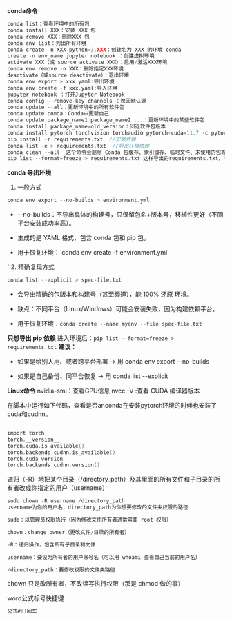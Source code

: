 **conda命令**
```c
conda list：查看环境中的所有包
conda install XXX：安装 XXX 包
conda remove XXX：删除XXX 包
conda env list：列出所有环境
conda create -n XXX python=3.XXX：创建名为 XXX 的环境 conda
create -n env_name jupyter notebook ：创建虚拟环境
activate XXX（或 source activate XXX）：启用/激活XXX环境
conda env remove -n XXX：删除指定XXX环境
deactivate（或source deactivate）：退出环境
conda env export > xxx.yaml:导出环境
conda env create -f xxx.yaml:导入环境
jupyter notebook ：打开Jupyter Notebook
conda config --remove-key channels ：换回默认源
conda update --all：更新环境中的所有软件包
conda update conda：Conda中更新自己
conda update package_name1 package_name2 ...：更新环境中的某些软件包
conda install package_name=old_version：回退软件包版本
conda install pytorch torchvision torchaudio pytorch-cuda=11.7 -c pytorch -c nvidia
pip install -r requirements.txt  //安装依赖
conda list -e > requirements.txt  //导出环境依赖
conda clean --all  这个命令会删除 Conda 包缓存、索引缓存、临时文件、未使用的包等，帮助释放空间。
pip list --format=freeze > requirements.txt 这样导出的requirements.txt，不会含有文件路径。
```
**conda 导出环境**
1. 一般方式
```c
conda env export --no-builds > environment.yml
```

-  --no-builds：不导出具体的构建号，只保留包名+版本号，移植性更好（不同平台安装成功率高）。

- 生成的是 YAML 格式，包含 conda 包和 pip 包。

- 用于恢复环境：`conda env create -f environment.yml

`
2. 精确复现方式

```c
conda list --explicit > spec-file.txt
```

- 会导出精确的包版本和构建号（甚至频道），能 100% 还原 环境。

- 缺点：不同平台（Linux/Windows）可能会安装失败，因为构建依赖平台。

- 用于恢复环境：`conda create --name myenv --file spec-file.txt`

**只想导出 pip 依赖**
进入环境后：`pip list --format=freeze > requirements.txt`
**建议：**

- 如果是给别人用、或者跨平台部署 → 用 conda env export --no-builds

- 如果是自己备份、同平台恢复 → 用 conda list --explicit

**Linux命令**
nvidia-smi：查看GPU信息
nvcc -V :查看 CUDA 编译器版本

在脚本中运行如下代码，查看是否anconda在安装pytorch环境的时候也安装了cuda和cudnn。
```c

import torch
torch.__version__
torch.cuda.is_available()
torch.backends.cudnn.is_available()
torch.cuda_version
torch.backends.cudnn.version()
```
递归（-R）地把某个目录（/directory_path）及其里面的所有文件和子目录的所有者改成你指定的用户（username）

```c
sudo chown -R username /directory_path
username为你的用户名，directory_path为你想要修改的文件夹权限的路径
```

```c
sudo：以管理员权限执行（因为修改文件所有者通常需要 root 权限）

chown：change owner（更改文件/目录的所有者）

-R：递归操作，包含所有子目录和文件

username：要设为所有者的用户账号名（可以用 whoami 查看自己当前的用户名）

/directory_path：要修改权限的文件夹路径
```

chown 只是改所有者，不改读写执行权限（那是 chmod 做的事）


word公式标号快捷键

```c
公式#()回车
```
